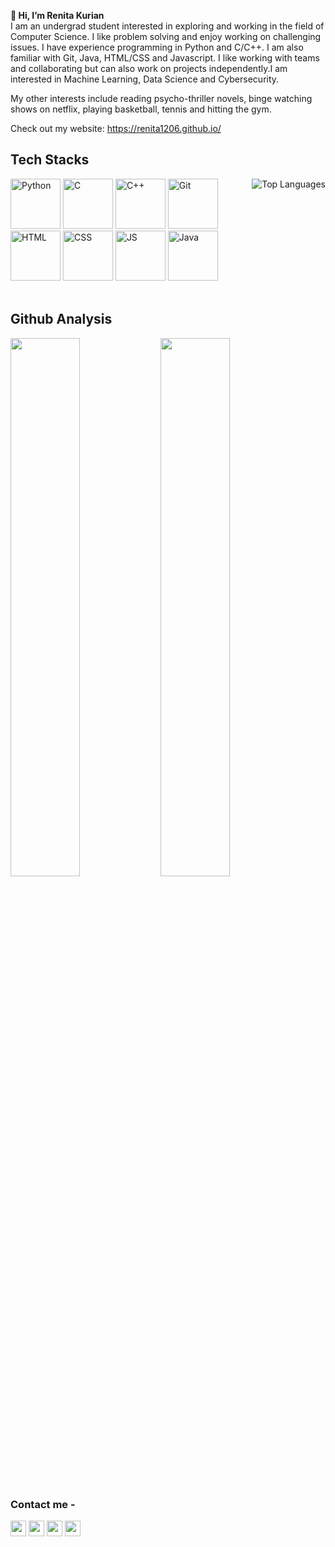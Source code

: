  
**👋 Hi, I’m Renita Kurian**  
I am an undergrad student interested in exploring and working in the field of Computer Science. I like problem solving and enjoy working on challenging issues. I have experience programming in Python and C/C++. I am also familiar with Git, Java, HTML/CSS and Javascript. I like working with teams and collaborating but can also work on projects independently.I am interested in Machine Learning, Data Science and Cybersecurity.
  
  
My other interests include reading psycho-thriller novels, binge watching shows on netflix, playing basketball, tennis and hitting the gym.
  
  
Check out my website: https://renita1206.github.io/
<br>

## Tech Stacks
<p>
  <img align="right" alt="Top Languages" src="https://github-readme-stats.vercel.app/api/top-langs/?username=Renita1206&layout=compact&theme=algolia"/>

  <img alt="Python" src="https://user-images.githubusercontent.com/66276711/123856543-d6ceaa00-d93e-11eb-8472-b8c868322629.png" width="80" height="80" />    
  <img alt="C" src="https://user-images.githubusercontent.com/66276711/123857151-99b6e780-d93f-11eb-8822-2974aac6aa5b.png" width="80" height="80" />   
  <img alt="C++" src="https://user-images.githubusercontent.com/66276711/123856526-d3d3b980-d93e-11eb-8a2b-3a288334d421.png" width="80" height="80" />   
  <img alt="Git" src="https://user-images.githubusercontent.com/66276711/123856530-d504e680-d93e-11eb-85e3-ca25f64a4b64.png" width="80" height="80" />   
  <br>
  <img alt="HTML" src="https://user-images.githubusercontent.com/66276711/123856535-d59d7d00-d93e-11eb-8979-56b18438030b.png" width="80" height="80" />
  <img alt="CSS" src="https://user-images.githubusercontent.com/66276711/123856529-d46c5000-d93e-11eb-94cb-c11611c6c737.png" width="80" height="80" />
  <img alt="JS" src="https://user-images.githubusercontent.com/66276711/123856541-d6361380-d93e-11eb-9843-fa4dd37c5b80.png" width="80" height="80" />
  <img alt="Java" src="https://user-images.githubusercontent.com/66276711/123856537-d6361380-d93e-11eb-884d-5cc08a93a577.png" width="80" height="80" />
  <br>
  <br>
</p>  
   
## Github Analysis
<img align="left" src="https://github-readme-stats.vercel.app/api?username=Renita1206&theme=algolia&show_icons=true&count_private=true" width="47%" />
<img src="https://github-readme-streak-stats.herokuapp.com?user=Renita1206&theme=algolia" width="47%" />  
<!--[![Github activity graph](https://activity-graph.herokuapp.com/graph?username=Renita1206&theme=nord)](https://github.com/ashutosh00710/github-readme-activity-graph)-->


### Contact me -
<a href="https://www.twitter.com/Renita_Kurian"><img src="https://img.shields.io/badge/twitter-%231DA1F2.svg?&style=for-the-badge&logo=twitter&logoColor=white" height=25></a> 
<a href="https://www.linkedin.com/in/renita-kurian"><img src="https://img.shields.io/badge/linkedin-%230077B5.svg?&style=for-the-badge&logo=linkedin&logoColor=white" height=25></a> 
<a href="https://www.instagram.com/renita.k1206/"><img src="https://img.shields.io/badge/instagram-%23E4405F.svg?&style=for-the-badge&logo=instagram&logoColor=white" height=25></a>
[<img src="https://img.shields.io/badge/mail-%23E44035.svg?&style=for-the-badge&logo=gmail&logoColor=white" height=25/>](mailto:rrenita1206@gmail.com)  

